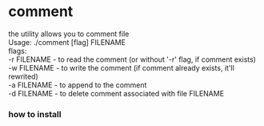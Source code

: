 # comment
the utility allows you to comment file <br/>
Usage: ./comment [flag] FILENAME <br/>
flags: <br/>
-r FILENAME - to read the comment (or without '-r' flag, if comment exists) <br/>
-w FILENAME - to write the comment (if comment already exists, it'll rewrited) <br/>
-a FILENAME - to append to the comment <br />
-d FILENAME - to delete comment associated with file FILENAME <br/>

### how to install 
